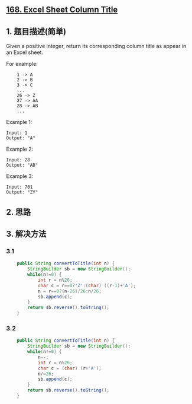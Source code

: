 ## [168. Excel Sheet Column Title](https://leetcode-cn.com/problems/excel-sheet-column-title/)

## 1. 题目描述(简单)

Given a positive integer, return its corresponding column title as appear in an Excel sheet.

For example:
```
    1 -> A
    2 -> B
    3 -> C
    ...
    26 -> Z
    27 -> AA
    28 -> AB 
    ...
```
Example 1:
```
Input: 1
Output: "A"
```
Example 2:
```
Input: 28
Output: "AB"
```
Example 3:
```
Input: 701
Output: "ZY"
```


## 2. 思路

## 3. 解决方法

### 3.1

```java
    public String convertToTitle(int n) {
        StringBuilder sb = new StringBuilder();
        while(n!=0) {
        	int r = n%26;
        	char c = r==0?'Z':(char) ((r-1)+'A');
        	n = r==0?(n-26)/26:n/26;
        	sb.append(c);
        }
        return sb.reverse().toString();
    }
```

### 3.2


```java
    public String convertToTitle(int n) {
    	StringBuilder sb = new StringBuilder();
    	while(n!=0) {
    		n--;
    		int r = n%26;
    		char c = (char) (r+'A');
    		n/=26;
    		sb.append(c);
    	}
    	return sb.reverse().toString();
    }
```


